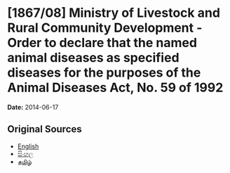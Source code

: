 # [1867/08] Ministry of Livestock and Rural Community Development - Order to declare that the named animal diseases as specified diseases for the purposes of the Animal Diseases Act, No. 59 of 1992

**Date:** 2014-06-17

## Original Sources

- [English](https://documents.gov.lk/view/extra-gazettes/2014/6/1867-08_E.pdf)
- [සිංහල](https://documents.gov.lk/view/extra-gazettes/2014/6/1867-08_S.pdf)
- [தமிழ்](https://documents.gov.lk/view/extra-gazettes/2014/6/1867-08_T.pdf)
